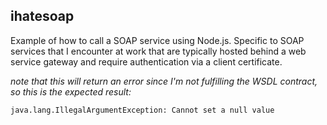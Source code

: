## ihatesoap
Example of how to call a SOAP service using Node.js. Specific to SOAP services that I encounter at 
work that are typically hosted behind a web service gateway and require authentication via a client 
certificate. 

*note that this will return an error since I'm not fulfilling the WSDL contract, so this is the expected
result:*
```aidl
java.lang.IllegalArgumentException: Cannot set a null value
```
